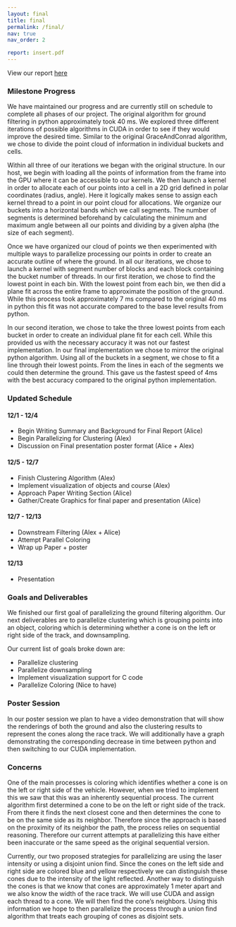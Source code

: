 ```yaml
---
layout: final
title: final
permalink: /final/
nav: true
nav_order: 2

report: insert.pdf
---
```




View our report [here](https://docs.google.com/document/d/1MLtYLhmaWYhxVXP5Doyvv5CVxGbg0IdS6SBI8sdtQUQ/edit?usp=sharing)

### Milestone Progress
We have maintained our progress and are currently still on schedule to complete all phases of our project. The original algorithm for ground filtering in python approximately took 40 ms. We explored three different iterations of possible algorithms in CUDA in order to see if they would improve the desired time. Similar to the original GraceAndConrad algorithm, we chose to divide the point cloud of information in individual buckets and cells. 

Within all three of our iterations we began with the original structure. In our host, we begin with loading all the points of information from the frame into the GPU where it can be accessible to our kernels. We then launch a kernel in order to allocate each of our points into a cell in a 2D grid defined in polar coordinates (radius, angle). Here it logically makes sense to assign each kernel thread to a point in our point cloud for allocations. We organize our buckets into a horizontal bands which we call segments. The number of segments is determined beforehand by calculating the minimum and maximum angle between all our points and dividing by a given alpha (the size of each segment). 

Once we have organized our cloud of points we then experimented with multiple ways to parallelize processing our points in order to create an accurate outline of where the ground. In all our iterations, we chose to launch a kernel with segment number of blocks and each block containing the bucket number of threads.  In our first iteration, we chose to find the lowest point in each bin. With the lowest point from each bin, we then did a plane fit across the entire frame to approximate the position of the ground. While this process took approximately 7 ms compared to the original 40 ms in python this fit was not accurate compared to the base level results from python.

In our second iteration, we chose to take the three lowest points from each bucket in order to create an individual plane fit for each cell. While this provided us with the necessary accuracy it was not our fastest implementation. In our final implementation we chose to mirror the original python algorithm. Using all of the buckets in a segment, we chose to fit a line through their lowest points. From the lines in each of the segments we could then determine the ground. This gave us the fastest speed of 4ms with the best accuracy compared to the original python implementation. 

### Updated Schedule

                                                                                                                        
#### 12/1 - 12/4
- Begin Writing Summary and Background for Final Report  (Alice)
- Begin Parallelizing for Clustering (Alex) 
- Discussion on Final presentation poster format (Alice + Alex)

#### 12/5 - 12/7 
- Finish Clustering Algorithm (Alex)
- Implement visualization of objects and course (Alex)
- Approach Paper Writing Section (Alice)
- Gather/Create Graphics for final paper and presentation (Alice)
  
#### 12/7 - 12/13
- Downstream Filtering (Alex + Alice)
- Attempt Parallel Coloring
- Wrap up Paper + poster
  
#### 12/13 
- Presentation 

### Goals and Deliverables

We finished our first goal of parallelizing the ground filtering algorithm. Our next deliverables are to parallelize clustering which is grouping points into an object, coloring which is determining whether a cone is on the left or right side of the track, and downsampling. 

Our current list of goals broke down are:
- Parallelize clustering
- Parallelize downsampling
- Implement visualization support for C code
- Parallelize Coloring (Nice to have)

### Poster Session
In our poster session we plan to have a video demonstration that will show the renderings of both the ground and also the clustering results to represent the cones along the race track. We will additionally have a graph demonstrating the corresponding decrease in time between python and then switching to our CUDA implementation. 

### Concerns
 One of the main processes is coloring which identifies whether a cone is on the left or right side of the vehicle. However, when we tried to implement this we saw that this was an inherently sequential process. The current algorithm first determined a cone to be on the left or right side of the track. From there it finds the next closest cone and then determines the cone to be on the same side as its neighbor. Therefore since the approach is based on the proximity of its neighbor the path, the process relies on sequential reasoning. Therefore our current attempts at parallelizing this have either been inaccurate or the same speed as the original sequential version. 

Currently, our two proposed strategies for parallelizing are using the laser intensity or using a disjoint union find. Since the cones on the left side and right side are colored blue and yellow respectively we can distinguish these cones due to the intensity of the light reflected. Another way to distinguish the cones is that we know that cones are approximately 1 meter apart and we also know the width of the race track. We will use CUDA and assign each thread to a cone. We will then find the cone’s neighbors. Using this information we hope to then parallelize the process through a union find algorithm that treats each grouping of cones as disjoint sets. 

